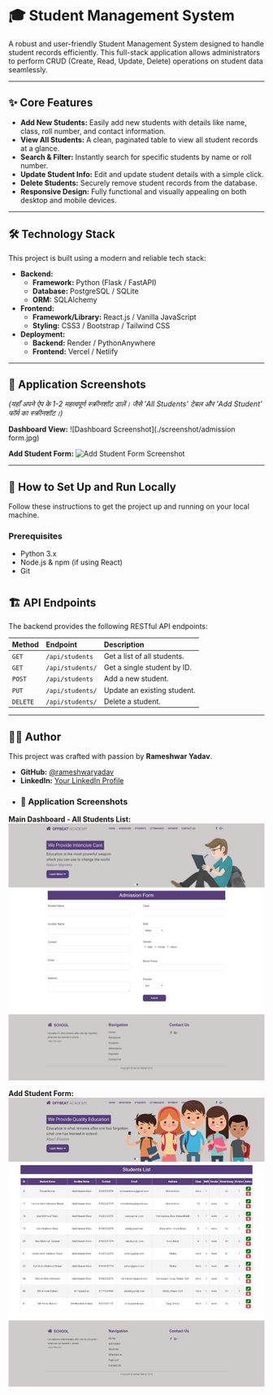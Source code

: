 # 🎓 Student Management System

A robust and user-friendly Student Management System designed to handle student records efficiently. This full-stack application allows administrators to perform CRUD (Create, Read, Update, Delete) operations on student data seamlessly.



---

## ✨ Core Features

-   **Add New Students:** Easily add new students with details like name, class, roll number, and contact information.
-   **View All Students:** A clean, paginated table to view all student records at a glance.
-   **Search & Filter:** Instantly search for specific students by name or roll number.
-   **Update Student Info:** Edit and update student details with a simple click.
-   **Delete Students:** Securely remove student records from the database.
-   **Responsive Design:** Fully functional and visually appealing on both desktop and mobile devices.

---

## 🛠️ Technology Stack

This project is built using a modern and reliable tech stack:

-   **Backend:**
    -   **Framework:** Python (Flask / FastAPI)
    -   **Database:** PostgreSQL / SQLite
    -   **ORM:** SQLAlchemy
-   **Frontend:**
    -   **Framework/Library:** React.js / Vanilla JavaScript
    -   **Styling:** CSS3 / Bootstrap / Tailwind CSS
-   **Deployment:**
    -   **Backend:** Render / PythonAnywhere
    -   **Frontend:** Vercel / Netlify

---

## 📸 Application Screenshots

*(यहाँ अपने ऐप के 1-2 महत्वपूर्ण स्क्रीनशॉट डालें। जैसे 'All Students' टेबल और 'Add Student' फॉर्म का स्क्रीनशॉट।)*

**Dashboard View:**
![Dashboard Screenshot](./screenshot/admission form.jpg)

**Add Student Form:**
![Add Student Form Screenshot](image_form.png)

---

## 🚀 How to Set Up and Run Locally

Follow these instructions to get the project up and running on your local machine.

### Prerequisites

-   Python 3.x
-   Node.js & npm (if using React)
-   Git

#

## 🏗️ API Endpoints

The backend provides the following RESTful API endpoints:

| Method | Endpoint          | Description                 |
| :----- | :---------------- | :-------------------------- |
| `GET`  | `/api/students`   | Get a list of all students. |
| `GET`  | `/api/students/`  | Get a single student by ID. |
| `POST` | `/api/students`   | Add a new student.          |
| `PUT`  | `/api/students/`  | Update an existing student. |
| `DELETE`| `/api/students/`| Delete a student.           |

---

## 🧑‍💻 Author

This project was crafted with passion by **Rameshwar Yadav**.

-   **GitHub:** [@rameshwaryadav](https://github.com/rameshwaryadav)
-   **LinkedIn:** [Your LinkedIn Profile](https://linkedin.com/in/rameshwar-dev)
-   ### 📸 Application Screenshots

**Main Dashboard - All Students List:**
![Dashboard Screenshot](./admission-form.jpg)

**Add Student Form:**
![Add Student Form](./students-list.jpg)

